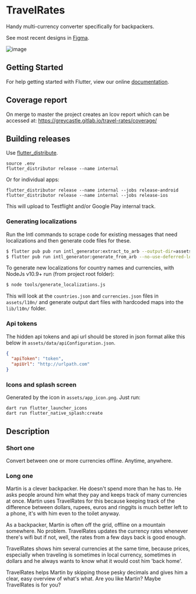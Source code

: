 # TravelRates

Handy multi-currency converter specifically for backpackers.

See most recent designs in [Figma]([https://github.com/ddikman/travelrates](https://www.figma.com/design/3Gx8Pok1mCaFppsBNS9Qgs/TravelRates?node-id=2607-530&t=VRdlcdsC7WmtL4FJ-4)).

![image](https://github.com/user-attachments/assets/882a83b1-cead-44fc-ae50-0475a8daeaac)


## Getting Started

For help getting started with Flutter, view our online
[documentation](https://flutter.io/).

## Coverage report
On merge to master the project creates an lcov report which can be accessed at:
https://greycastle.gitlab.io/travel-rates/coverage/

## Building releases

Use [flutter_distribute](https://distributor.leanflutter.dev/).

```shell
source .env
flutter_distributor release --name internal
```

Or for individual apps:
```shell
flutter_distributor release --name internal --jobs release-android
flutter_distributor release --name internal --jobs release-ios
```

This will upload to Testflight and/or Google Play internal track.

### Generating localizations

Run the Intl commands to scrape code for existing messages that need localizations and then generate code files for these.
```bash
$ flutter pub pub run intl_generator:extract_to_arb --output-dir=assets/l10n lib/**/**.dart --output-file=intl_en.arb
$ flutter pub run intl_generator:generate_from_arb --no-use-deferred-loading --output-dir=lib/l10n lib/**/**.dart assets/l10n/intl_*.arb

```

To generate new localizations for country names and currencies, with NodeJs v10.9+ run (from project root folder):
```bash
$ node tools/generate_localizations.js
```

This will look at the `countries.json` and `currencies.json` files in `assets/l10n/` and generate output dart files with hardcoded maps into the `lib/l10n/` folder.

### Api tokens
The hidden api tokens and api url should be stored in json format alike this below in `assets/data/apiConfiguration.json`.

```json
{
  "apiToken": "token",
  "apiUrl": "http://urlpath.com"
}
```

### Icons and splash screen

Generated by the icon in `assets/app_icon.png`. Just run:

```shell
dart run flutter_launcher_icons
dart run flutter_native_splash:create
```

## Description

### Short one
Convert between one or more currencies offline. Anytime, anywhere.

### Long one
Martin is a clever backpacker. He doesn't spend more than he has to. He asks people around him what they pay and keeps track of many currencies at once. Martin uses TravelRates for this because keeping track of the difference between dollars, rupees, euros and ringgits is much better left to a phone, it's with him even to the toilet anyway.

As a backpacker, Martin is often off the grid, offline on a mountain somewhere. No problem. TravelRates updates the currency rates whenever there's wifi but if not, well, the rates from a few days back is good enough.

TravelRates shows him several currencies at the same time, because prices, especially when traveling is sometimes in local currency, sometimes in dollars and he always wants to know what it would cost him 'back home'.

TravelRates helps Martin by skipping those pesky decimals and gives him a clear, easy overview of what's what. Are you like Martin? Maybe TravelRates is for you?
